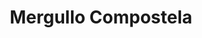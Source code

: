 ---
title: "Mergullo Compostela"
url: /santiago-de-compostela/mergullo-compostela/
shop: Tauchen
---